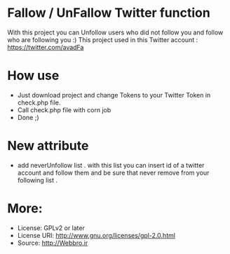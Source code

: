 # Fallow / UnFallow Twitter function
With this project you can Unfollow users who did not follow you and follow who are following you :)
This project used in this Twitter account : https://twitter.com/avadFa

How use
=======
* Just download project and change Tokens to your Twitter Token in check.php file.
* Call check.php file with corn job
* Done ;)


New attribute 
==========
* add neverUnfollow list . with this list you can insert id of a twitter account and follow them and be sure that  never remove from your following list .



More:
======
* License: GPLv2 or later
* License URI: http://www.gnu.org/licenses/gpl-2.0.html
* Source: http://Webbro.ir